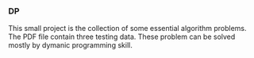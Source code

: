 ### DP
This small project is the collection of some essential algorithm problems. The PDF file contain three testing data. These problem can be solved mostly by dymanic programming skill.

